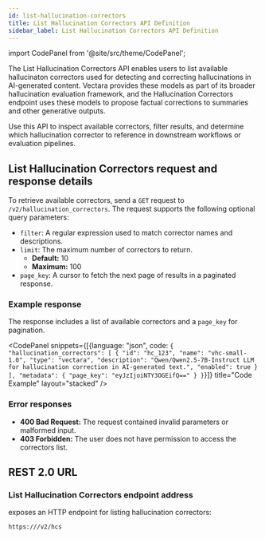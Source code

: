 ```yaml
---
id: list-hallucination-correctors
title: List Hallucination Correctors API Definition
sidebar_label: List Hallucination Correctors API Definition
---
```



import CodePanel from '@site/src/theme/CodePanel';

The List Hallucination Correctors API enables users to list available 
hallucinaton correctors used for detecting and correcting hallucinations in 
AI-generated content. Vectara provides these models as part of its broader 
hallucination evaluation framework, and the Hallucination Correctors endpoint 
uses these models to propose factual corrections to summaries and other 
generative outputs.

Use this API to inspect available correctors, filter results, and determine 
which hallucination corrector to reference in downstream workflows or 
evaluation pipelines.

## List Hallucination Correctors request and response details

To retrieve available correctors, send a `GET` request to 
`/v2/hallucination_correctors`. The request supports the following 
optional query parameters:

* `filter`: A regular expression used to match corrector names and descriptions.
* `limit`: The maximum number of correctors to return.  
  - **Default:** 10  
  - **Maximum:** 100
* `page_key`: A cursor to fetch the next page of results in a paginated 
  response.

### Example response

The response includes a list of available correctors and a `page_key` for 
pagination.

<CodePanel snippets={[{language: "json", code: `{
  "hallucination_correctors": [
    {
      "id": "hc_123",
      "name": "vhc-small-1.0",
      "type": "vectara",
      "description": "Qwen/Qwen2.5-7B-Instruct LLM for hallucination correction in AI-generated text.",
      "enabled": true
    }
  ],
  "metadata": {
    "page_key": "eyJzIjoiNTY3OGEifQ=="
  }
}`}]} title="Code Example" layout="stacked" />
### Error responses

* **400 Bad Request:** The request contained invalid parameters or malformed 
  input.
* **403 Forbidden:** The user does not have permission to access the correctors 
  list.

## REST 2.0 URL

### List Hallucination Correctors endpoint address

<Config v="names.product"/> exposes an HTTP endpoint for listing hallucination 
correctors:

<code>https://<Config v="domains.rest.indexing"/>/v2/hcs</code>

